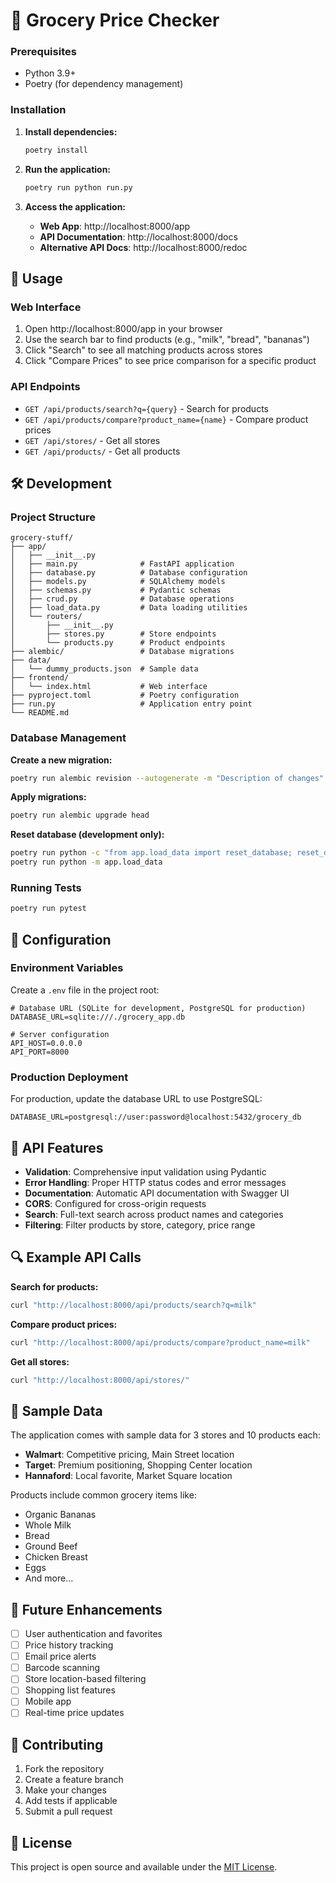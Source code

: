 # 🛒 Grocery Price Checker
### Prerequisites
- Python 3.9+
- Poetry (for dependency management)

### Installation

1. **Install dependencies:**
   ```bash
   poetry install
   ```

2. **Run the application:**
   ```bash
   poetry run python run.py
   ```

3. **Access the application:**
   - **Web App**: http://localhost:8000/app
   - **API Documentation**: http://localhost:8000/docs
   - **Alternative API Docs**: http://localhost:8000/redoc

## 📖 Usage

### Web Interface

1. Open http://localhost:8000/app in your browser
2. Use the search bar to find products (e.g., "milk", "bread", "bananas")
3. Click "Search" to see all matching products across stores
4. Click "Compare Prices" to see price comparison for a specific product

### API Endpoints

- `GET /api/products/search?q={query}` - Search for products
- `GET /api/products/compare?product_name={name}` - Compare product prices
- `GET /api/stores/` - Get all stores
- `GET /api/products/` - Get all products

## 🛠️ Development

### Project Structure

```
grocery-stuff/
├── app/
│   ├── __init__.py
│   ├── main.py              # FastAPI application
│   ├── database.py          # Database configuration
│   ├── models.py            # SQLAlchemy models
│   ├── schemas.py           # Pydantic schemas
│   ├── crud.py              # Database operations
│   ├── load_data.py         # Data loading utilities
│   └── routers/
│       ├── __init__.py
│       ├── stores.py        # Store endpoints
│       └── products.py      # Product endpoints
├── alembic/                 # Database migrations
├── data/
│   └── dummy_products.json  # Sample data
├── frontend/
│   └── index.html           # Web interface
├── pyproject.toml           # Poetry configuration
├── run.py                   # Application entry point
└── README.md
```

### Database Management

**Create a new migration:**
```bash
poetry run alembic revision --autogenerate -m "Description of changes"
```

**Apply migrations:**
```bash
poetry run alembic upgrade head
```

**Reset database (development only):**
```bash
poetry run python -c "from app.load_data import reset_database; reset_database()"
poetry run python -m app.load_data
```

### Running Tests

```bash
poetry run pytest
```

## 🔧 Configuration

### Environment Variables

Create a `.env` file in the project root:

```env
# Database URL (SQLite for development, PostgreSQL for production)
DATABASE_URL=sqlite:///./grocery_app.db

# Server configuration
API_HOST=0.0.0.0
API_PORT=8000
```

### Production Deployment

For production, update the database URL to use PostgreSQL:

```env
DATABASE_URL=postgresql://user:password@localhost:5432/grocery_db
```

## 🎯 API Features

- **Validation**: Comprehensive input validation using Pydantic
- **Error Handling**: Proper HTTP status codes and error messages
- **Documentation**: Automatic API documentation with Swagger UI
- **CORS**: Configured for cross-origin requests
- **Search**: Full-text search across product names and categories
- **Filtering**: Filter products by store, category, price range

## 🔍 Example API Calls

**Search for products:**
```bash
curl "http://localhost:8000/api/products/search?q=milk"
```

**Compare product prices:**
```bash
curl "http://localhost:8000/api/products/compare?product_name=milk"
```

**Get all stores:**
```bash
curl "http://localhost:8000/api/stores/"
```

## 🧪 Sample Data

The application comes with sample data for 3 stores and 10 products each:

- **Walmart**: Competitive pricing, Main Street location
- **Target**: Premium positioning, Shopping Center location  
- **Hannaford**: Local favorite, Market Square location

Products include common grocery items like:
- Organic Bananas
- Whole Milk
- Bread
- Ground Beef
- Chicken Breast
- Eggs
- And more...

## 🚀 Future Enhancements

- [ ] User authentication and favorites
- [ ] Price history tracking
- [ ] Email price alerts
- [ ] Barcode scanning
- [ ] Store location-based filtering
- [ ] Shopping list features
- [ ] Mobile app
- [ ] Real-time price updates

## 🤝 Contributing

1. Fork the repository
2. Create a feature branch
3. Make your changes
4. Add tests if applicable
5. Submit a pull request

## 📄 License

This project is open source and available under the [MIT License](LICENSE).
